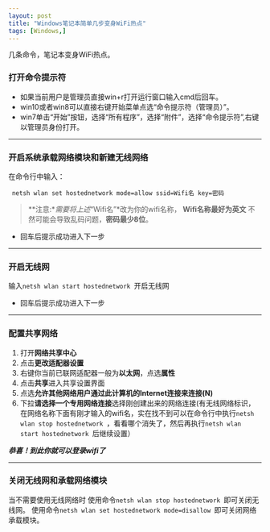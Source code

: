 ```yaml
---
layout: post
title: "Windows笔记本简单几步变身WiFi热点"
tags: [Windows,]
---
```

几条命令，笔记本变身WiFi热点。
### 打开命令提示符

- 如果当前用户是管理员直接win+r打开运行窗口输入cmd后回车。
- win10或者win8可以直接右键开始菜单点选“命令提示符（管理员）”。
- win7单击“开始”按钮，选择“所有程序”，选择“附件”，选择“命令提示符”,右键以管理员身份打开。

---

### 开启系统承载网络模块和新建无线网络

在命令行中输入：

     netsh wlan set hostednetwork mode=allow ssid=Wifi名 key=密码

>**注意:**需要将上述*“Wifi名”*改为你的wifi名称， **Wifi名称最好为英文** 不然可能会导致乱码问题，**密码最少8位**。

+ 回车后提示成功进入下一步

---

### 开启无线网

输入`netsh wlan start hostednetwork `开启无线网

+ 回车后提示成功进入下一步

---

### 配置共享网络

1. 打开**网络共享中心**
2. 点击**更改适配器设置**
3. 右键你当前已联网适配器一般为**以太网**，点选**属性**
4. 点击**共享**进入共享设置界面
5. 点选**允许其他网络用户通过此计算机的Internet连接来连接(N)**
6. 下拉**请选择一个专用网络连接**选择刚创建出来的网络连接(有无线网络标识，在网络名称下面有刚才输入的wifi名，实在找不到可以在命令行中执行`netsh wlan stop hostednetwork `，看看哪个消失了，然后再执行`netsh wlan start hostednetwork `后继续设置）

***恭喜！到此你就可以登录wifi了***

---

### 关闭无线网和承载网络模块

当不需要使用无线网络时
使用命令`netsh wlan stop hostednetwork `即可关闭无线网。
使用命令`netsh wlan set hostednetwork mode=disallow `即可关闭网络承载模块。